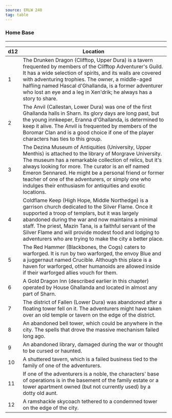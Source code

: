 ```yaml
---
source: ERLW 240
tag: table
---
```


### Home Base
---
|d12|Location|
|----|------------|
|1|The Drunken Dragon (Clifftop, Upper Dura) is a tavern frequented by members of the Clifftop Adventurer's Guild. It has a wide selection of spirits, and its walls are covered with adventuring trophies. The owner, a middle-aged halfling named Hascal d'Ghallanda, is a former adventurer who lost an eye and a leg in Xen'drik; he always has a story to share.|
|2|The Anvil (Callestan, Lower Dura) was one of the first Ghallanda halls in Sharn. Its glory days are long past, but the young innkeeper, Eranna d'Ghallanda, is determined to keep it alive. The Anvil is frequented by members of the Boromar Clan and is a good choice if one of the player characters has ties to this group.|
|3|The Dezina Museum of Antiquities (University, Upper Menthis) is attached to the library of Morgrave University. The museum has a remarkable collection of relics, but it's always looking for more. The curator is an elf named Emeron Sennared. He might be a personal friend or former teacher of one of the adventurers, or simply one who indulges their enthusiasm for antiquities and exotic locations.|
|4|Coldflame Keep (High Hope, Middle Northedge) is a garrison church dedicated to the Silver Flame. Once it supported a troop of templars, but it was largely abandoned during the war and now maintains a minimal staff. The priest, Mazin Tana, is a faithful servant of the Silver Flame and will provide modest food and lodging to adventurers who are trying to make the city a better place.|
|5|The Red Hammer (Blackbones, the Cogs) caters to warforged. It is run by two warforged, the envoy Blue and a juggernaut named Crucible. Although this place is a haven for warforged, other humanoids are allowed inside if their warforged allies vouch for them.|
|6|A Gold Dragon Inn (described earlier in this chapter) operated by House Ghallanda and located in almost any part of Sharn.|
|7|The district of Fallen (Lower Dura) was abandoned after a floating tower fell on it. The adventurers might have taken over an old temple or tavern on the edge of the district.|
|8|An abandoned bell tower, which could be anywhere in the city. The spells that drove the massive mechanism failed long ago.|
|9|An abandoned library, damaged during the war or thought to be cursed or haunted.|
|10|A shuttered tavern, which is a failed business tied to the family of one of the adventurers.|
|11|If one of the adventurers is a noble, the characters' base of operations is in the basement of the family estate or a tower apartment owned (but not currently used) by a dotty old aunt.|
|12|A ramshackle skycoach tethered to a condemned tower on the edge of the city.|
